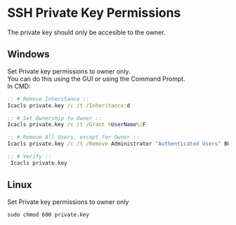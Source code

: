 # SSH Private Key Permissions
The private key should only be accesible to the owner.

## Windows
Set Private key permissions to owner only.  
You can do this using the GUI or using the Command Prompt.  
In CMD:
```bat
:: # Remove Inheritance ::
Icacls private.key /c /t /Inheritance:d

:: # Set Ownership to Owner ::
Icacls private.key /c /t /Grant %UserName%:F

:: # Remove All Users, except for Owner ::
Icacls private.key /c /t /Remove Administrator "Authenticated Users" BUILTIN\Administrators BUILTIN Everyone System Users

:: # Verify ::
 Icacls private.key
```

## Linux
Set Private key permissions to owner only
```
sudo chmod 600 private.key 
```
